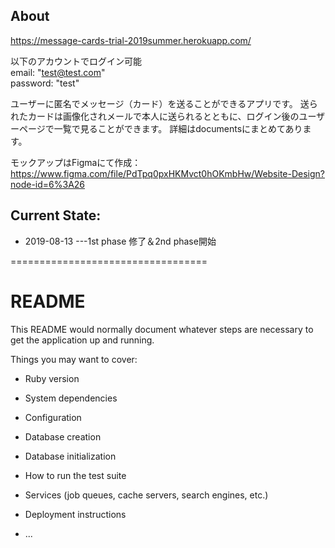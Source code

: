 ## About

https://message-cards-trial-2019summer.herokuapp.com/  

以下のアカウントでログイン可能  
email: "test@test.com"  
password: "test"  

ユーザーに匿名でメッセージ（カード）を送ることができるアプリです。
送られたカードは画像化されメールで本人に送られるとともに、ログイン後のユーザーページで一覧で見ることができます。
詳細はdocumentsにまとめてあります。

モックアップはFigmaにて作成：
https://www.figma.com/file/PdTpq0pxHKMvct0hOKmbHw/Website-Design?node-id=6%3A26

## Current State:
* 2019-08-13 ---1st phase 修了＆2nd phase開始



==================================
# README

This README would normally document whatever steps are necessary to get the
application up and running.

Things you may want to cover:

* Ruby version

* System dependencies

* Configuration

* Database creation

* Database initialization

* How to run the test suite

* Services (job queues, cache servers, search engines, etc.)

* Deployment instructions

* ...
